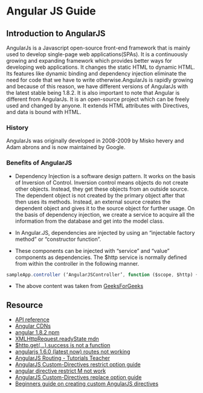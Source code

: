 # Angular JS Guide

## Introduction to AngularJS

AngularJs is a Javascript open-source front-end framework that is mainly used to develop single-page web applications(SPAs). It is a continuously growing and expanding framework which provides better ways for developing web applications. It changes the static HTML to dynamic HTML. Its features like dynamic binding and dependency injection eliminate the need for code that we have to write otherwise.AngularJs is rapidly growing and because of this reason, we have different versions of AngularJs with the latest stable being 1.8.2. It is also important to note that Angular is different from AngularJs. It is an open-source project which can be freely used and changed by anyone. It extends HTML attributes with Directives, and data is bound with HTML. 

### History

AngularJs was originally developed in 2008-2009 by Misko hevery and Adam abrons and is now maintained by Google.

### Benefits of AngularJS

- Dependency Injection is a software design pattern. It works on the basis of Inversion of Control. Inversion control means objects do not create other objects. Instead, they get these objects from an outside source. The dependent object is not created by the primary object after that then uses its methods. Instead, an external source creates the dependent object and gives it to the source object for further usage. On the basis of dependency injection, we create a service to acquire all the information from the database and get into the model class. 

- In Angular.JS, dependencies are injected by using an “injectable factory method” or “constructor function”.

- These components can be injected with “service” and “value” components as dependencies. 
The $http service is normally defined from within the controller in the following manner.

```js
sampleApp.controller (‘AngularJSController’, function ($scope, $http) {}) 
```

- The above content was taken from [GeeksForGeeks](https://www.geeksforgeeks.org/introduction-to-angularjs/)

## Resource

- [API reference](https://docs.angularjs.org/api)
- [Angular CDNs](https://code.angularjs.org/1.8.2/)
- [angular 1.8.2 npm](https://www.npmjs.com/package/angular/v/1.8.2)
- [XMLHttpRequest.readyState mdn](https://developer.mozilla.org/en-US/docs/Web/API/XMLHttpRequest/readyState)
- [$http.get(...).success is not a function](https://stackoverflow.com/questions/41169385/http-get-success-is-not-a-function)
- [angularjs 1.6.0 (latest now) routes not working](https://stackoverflow.com/questions/41211875/angularjs-1-6-0-latest-now-routes-not-working)
- [AngularJS Routing - Tutorials Teacher](https://www.tutorialsteacher.com/angularjs/angularjs-routing)
- [AngularJS Custom-Directives restrict option guide](http://websystique.com/angularjs/angularjs-custom-directives-restrict-option-guide/)
- [angular directive restrict M not work](https://stackoverflow.com/questions/45975295/angular-directive-restrict-m-not-work)
- [AngularJS Custom-Directives replace option guide](http://websystique.com/angularjs/angularjs-custom-directives-replace-option-guide/)
- [Beginners guide on creating custom AngularJS directives](https://appwrk.com/beginners-guide-on-creating-custom-angularjs-directives)